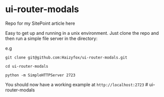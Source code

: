 ui-router-modals
================

Repo for my SitePoint article here <link pending>

Easy to get up and running in a unix environment.
Just clone the repo and then run a simple file server in the directory:

e.g

```
git clone git@github.com:Haizyfox/ui-router-modals.git

cd ui-router-modals

python -m SimpleHTTPServer 2723
```

You should now have a working example at `http://localhost:2723`
#   u i - r o u t e r - m o d a l s  
 